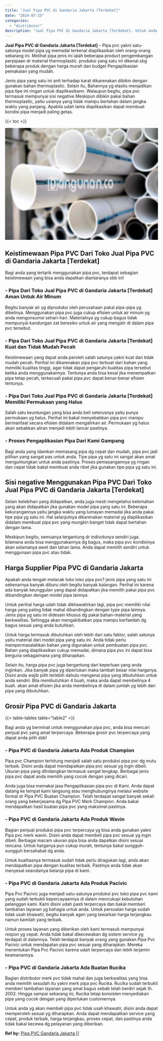 ```yaml
---
title: "Jual Pipa PVC di Gandaria Jakarta [Terdekat]"
date: "2024-07-25"
categories: 
  - "distributor"
description: "Jual Pipa PVC di Gandaria Jakarta [Terdekat]. Untuk anda yg akan membeli pipa pvc tidak usah khawatir, disini anda dapat memperoleh sesuai yg diharapkan. And..."
---
```


**Jual Pipa PVC di Gandaria Jakarta \[Terdekat\]** – Pipa pvc yakni satu-satunya model pipa yg memadai terkenal diaplikasikan oleh orang-orang sekarang ini. Melihat pipa jenis ini ialah beberapa product pengembangan perpipaan dr material thermoplastic. produksi yang satu ini dikenal sbg beberapa produk dengan harga murah dan budget Pengaplikasian pemakaian yang mudah.

Jenis pipa yang satu ini anti terhadap karat dikarenakan dibikin dengan gunakan bahan thermoplastic. Selain itu, Bahannya yg elastis menjadikan pipa tipe ini ringan untuk diaplikasikann. Walaupun begitu, pipa pvc termasuk mempunyai sisi negative Meskipun dibikin pakai bahan thermoplastic, yaitu usianya yang tidak mampu bertahan dalam jangka waktu yang panjang. Apabila udah lama diaplikasikan dapat membuat kondisi pipa menjadi paling getas.

{{< toc >}}

![Jual Pipa PVC di Gandaria Jakarta [Terdekat]](/images/jaul-pipa-pvc-04.png)

## Keistimewaan Pipa PVC Dari Toko Jual Pipa PVC di Gandaria Jakarta \[Terdekat\]

Bagi anda yang tertarik menggunakan pipa pvc, terdapat sebagian keistimewaan yang bisa anda dapatkan diantaranya sbb ini!

### \- Pipa Dari Toko Jual Pipa PVC di Gandaria Jakarta \[Terdekat\] Aman Untuk Air Minum

Begitu banyak air yg diproduksi oleh perusahaan pakai pipa-pipa yg dibelinya. Menggunakan pipa pvc juga cukup efisien untuk air minum yg anda mengonsumsi sehari-hari. Materialnya yg cukup bagus tidak mempunyai kandungan zat beresiko untuk air yang mengalir di dalam pipa pvc tersebut.

### \- Pipa Dari Toko Jual Pipa PVC di Gandaria Jakarta \[Terdekat\] Kuat dan Tidak Mudah Pecah

Keistimewaan yang dapat anda peroleh salah satunya yakni kuat dan tidak mudah pecah. Perihal ini dikarenakan pipa pvc terbuat dari bahan yang memiliki kualitas tinggi, agar tidak dapat pengaruhi kualitas pipa tersebut ketika anda menggunakannya. Tentunya anda bisa kesal jika menempatkan pipa tetap pecah, terkecuali pakai pipa pvc dapat benar-benar efisien tentunya.

### \- Pipa Dari Toko Jual Pipa PVC di Gandaria Jakarta \[Terdekat\] Memiliki Permukaan yang Halus

Salah satu keuntungan yang bisa anda beli seterusnya yaitu punya permukaan yg halus. Perihal ini bakal menyebabkan pipa pvc mampu bermanfaat secara efisien didalam mengalirkan air. Permukaan yg halus akan sebabkan aliran menjadi lebih lancar pastinya.

### \- Proses Pengaplikasian Pipa Dari Kami Gampang

Bagi anda yang idamkan memasang pipa dg cepat dan mudah, pipa pvc jadi pilihan yang sangat pas untuk anda. Tipe pipa yg satu ini sangat akan amat menguntungkan untuk anda pastinya. Proses pemasangannya yg ringan dan cepat tidak bakal membuat anda ribet jika gunakan tipe pipa yg satu ini.

## Sisi negative Menggunakan Pipa PVC Dari Toko Jual Pipa PVC di Gandaria Jakarta \[Terdekat\]

Selain kelebihan yang didapatkan, anda juga mesti mengetahui kelemahan yang akan didapatkan jika gunakan model pipa yang satu ini. Beberapa kekurangannya yaitu jangka waktu yang lumayan memadai jika anda pakai tipe pipa yg satu ini. Hal selanjutnya dikarenakan material yg diaplikasikan didalam membuat pipa pvc yang mungkin banget tidak dapat bertahan dengan lama.

Meskipun begitu, semuanya tergantung dr individunya sendiri juga. bilamana anda bisa menggunakannya dg bagus, maka pipa pvc kondisinya akan selamanya awet dan tahan lama. Anda dapat memilih sendiri untuk menggunaan pipa pvc atau tidak.

## Harga Supplier Pipa PVC di Gandaria Jakarta

Apakah anda tengah melacak toko toko pipa pvc? jenis pipa yang satu ini sebenarnya banyak diburu oleh begitu banyak kalangan. Perihal ini karena ada banyak keunggulan yang dapat didapatkan jika memilih pakai pipa pvc dibandingkan dengan model pipa lainnya.

Untuk perihal harga udah tidak dikhawatirkan lagi, pipa pvc memiliki nilai harga yang paling tidak mahal dibandingkan dengan type pipa lainnya. Jenis pipa yg satu ini didesain khusus dg pakai bahan-material yang berkwalitas. Sehingga akan mengakibatkan pipa mampu berfaedah dg bagus sesuai yang anda butuhkan.

Untuk harga termasuk dibutuhkan oleh lebih dari satu faktor, salah satunya yaitu material dari model pipa yang satu ini. Anda tidak perlu mempermasalahkan bahan yang digunakan untuk pembuatan pipa pvc. Bahan yang diaplikasikan cukup memadai, dimana pipa pvc ini dapat bisa berguna sebagaimana yang diharapkan.

Selain itu, harga pipa pvc juga bergantung dari keperluan yang anda inginkan. Jika banyak pipa yg diperlukan maka tambah besar nilai harganya. Disini anda wajib pilih terlebih dahulu mengenai pipa yang dibutuhkan untuk anda sendiri. Bila membutuhkan 4 buah, maka anda dapat membelinya 4 buah. akan amat efisien jika anda membelinya di dalam jumlah yg lebih dari pipa yang dibutuhkan.

## Grosir Pipa PVC di Gandaria Jakarta

{{< table-tables table="table2" >}}

Bagi anda yg berminat untuk menggunakan pipa pvc, anda bisa mencari penjual pvc yang amat terpercaya. Beberapa grosir pvc terpercaya yang dapat anda pilih sbb!

### \- Pipa PVC di Gandaria Jakarta Ada Produk Champion

Pipa pvc Champion terhitung menjadi salah satu produksi pipa pvc dg mutu terbaik. Disini anda dapat mendapatkan pipa pvc sesuai yg ingin dibeli. Ukuran pipa yang dihidangkan termasuk sangat lengkap. Berbagai jenis pipa pvc dapat anda memilih yang cocok dengan yang dicari.

Anda juga bisa memakai jasa Pengaplikasian pipa pvc di Kami. Anda dapat datang ke tempat kami langsung atau menghubunginya melalui website formal dr Pipa PVC Buatan Champion. Telah terdapat sangat banyak sekali orang yang bekerjasama dg Pipa PVC Merk Champion. Anda bakal mendapatkan hasil buatan pipa pvc yang maksimal pastinya.

### \- Pipa PVC di Gandaria Jakarta Ada Produk Wavin

Bagian penjual produksi pipa pvc terpercaya yg bisa anda gunakan yakni Pipa pvc merk wavin. Disini anda dapat membeli pipa pvc sesuai yg ingin dibeli. Berbagai macam ukuran pipa bisa anda dapatkan disini sesuai rencana. Untuk harganya pun cukup murah, tentunya bakal sungguh-sungguh bersahabat dg anda.

Untuk kualitasnya termasuk sudah tidak perlu diragukan lagi, anda akan mendapatkan pipa dengan kualitas terbaik. Pastinya anda tidak akan menyesal seandainya belanja pipa di kami.

### \- Pipa PVC di Gandaria Jakarta Ada Produk Pacivic

Pipa Pvc Pacivic juga menjadi satu-satunya produksi pvc toko pipa pvc kami yang sudah terbukti kepercayaannya di dalam mencukupi kebutuhan pelanggan kami. Kami disini udah pasti terpercaya dan bakal memberi tambahan layanan yg bahagia untuk anda. Untuk persoalan harga sudah tidak usah khawatir, begitu banyak agen yang tawarkan harga terjangkau namun kamilah yang terbaik.

Untuk proses layanan yang diberikan oleh kami termasuk mempunyai respon yg cepat. Anda tidak bakal dikecewakan dg sistem service yg terdapat di dalamnya. Telah terdapat banyak orang yang gunakan Pipa Pvc Pacivic untuk mendapatan pipa pvc sesuai yang diharapkan. Mereka menentukan Pipa Pvc Pacivic karena udah terpercaya dan lebih terjamin keamanannya.

### \- Pipa PVC di Gandaria Jakarta Ada Buatan Rucika

Bagian distributor merk pvc tidak mahal dan juga berkwalitas yang bisa anda memilih sesudah itu yakni merk pipa pvc Rucika. Rucika sudah terbukti memberi tambahan layanan yang amat bagus sebab telah berdiri sejak th. 2002. Hingga sampai sekarang ini, Rucika tetap konsisten menyediakan pipa yang cocok dengan yang diperlukan customernya.

Untuk anda yg akan membeli pipa pvc tidak usah khawatir, disini anda dapat memperoleh sesuai yg diharapkan. Anda dapat mendapatkan service yang cepat, produk terbaik, harga terjangkau, proses cepat, dan pastinya anda tidak bakal kecewa dg pelayanan yang diberikan.

**Ref by:** [Pipa PVC Gandaria Jakarta []](https://id.wikipedia.org/wiki/Pipa)
